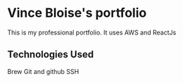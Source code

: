 # Vince Bloise's portfolio
This is my professional portfolio. It uses AWS and ReactJs

## Technologies Used

Brew
Git and github
SSH

